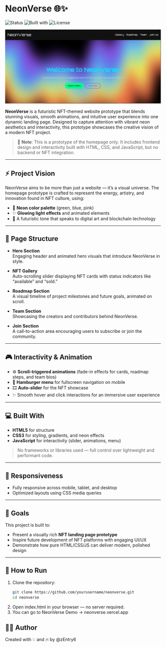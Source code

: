 # NeonVerse 🌐✨

![Status](https://img.shields.io/badge/status-prototype-blueviolet)
![Built with](https://img.shields.io/badge/built%20with-HTML%2FCSS%2FJS-ff69b4)
![License](https://img.shields.io/badge/license-MIT-yellow)

![NeonVerse Preview](./assets/image/preview/preview-neonverse.png)

**NeonVerse** is a futuristic NFT-themed website prototype that blends stunning visuals, smooth animations, and intuitive user experience into one dynamic landing page. Designed to capture attention with vibrant neon aesthetics and interactivity, this prototype showcases the creative vision of a modern NFT project.

> 🚧 **Note**: This is a prototype of the homepage only. It includes frontend design and interactivity built with HTML, CSS, and JavaScript, but no backend or NFT integration.

---

## ⚡ Project Vision

NeonVerse aims to be more than just a website — it’s a visual universe. The homepage prototype is crafted to represent the energy, artistry, and innovation found in NFT culture, using:

- 🎨 **Neon color palette** (green, blue, pink)
- ✨ **Glowing light effects** and animated elements
- 🚀 A futuristic tone that speaks to digital art and blockchain technology

---

## 🧩 Page Structure

- **Hero Section**  
  Engaging header and animated hero visuals that introduce NeonVerse in style.

- **NFT Gallery**  
  Auto-scrolling slider displaying NFT cards with status indicators like “available” and “sold.”

- **Roadmap Section**  
  A visual timeline of project milestones and future goals, animated on scroll.

- **Team Section**  
  Showcasing the creators and contributors behind NeonVerse.

- **Join Section**  
  A call-to-action area encouraging users to subscribe or join the community.

---

## 🎮 Interactivity & Animation

- ⚙️ **Scroll-triggered animations** (fade-in effects for cards, roadmap steps, and team bios)
- 📱 **Hamburger menu** for fullscreen navigation on mobile
- 🎞️ **Auto-slider** for the NFT showcase
- ✨ Smooth hover and click interactions for an immersive user experience

---

## 💻 Built With

- **HTML5** for structure  
- **CSS3** for styling, gradients, and neon effects  
- **JavaScript** for interactivity (slider, animations, menu)

> No frameworks or libraries used — full control over lightweight and performant code.

---

## 📱 Responsiveness

- Fully responsive across mobile, tablet, and desktop
- Optimized layouts using CSS media queries

---

## 🚀 Goals

This project is built to:

- Present a visually rich **NFT landing page prototype**
- Inspire future development of NFT platforms with engaging UI/UX
- Demonstrate how pure HTML/CSS/JS can deliver modern, polished design

---

## 📁 How to Run

1. Clone the repository:
   ```bash
   git clone https://github.com/yourusername/neonverse.git
   cd neonverse
2. Open index.html in your browser — no server required.
3. You can go to NeonVerse Demo -> neonverse.vercel.app

## 🧑‍🚀 Author
Created with 💡 and 🔥 by @zEntry6
